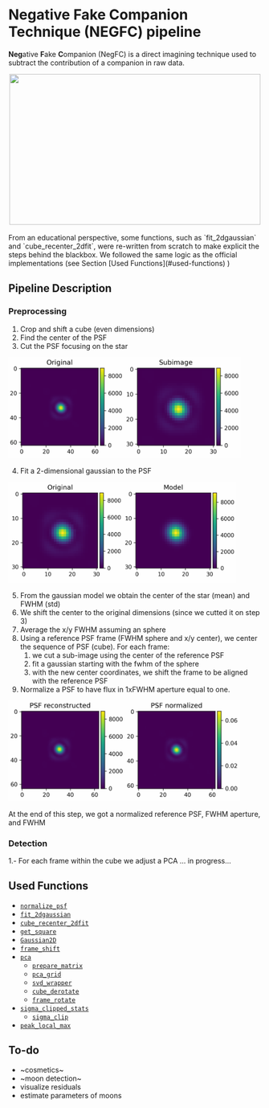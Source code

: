 # Negative Fake Companion Technique (NEGFC) pipeline

**Neg**ative **F**ake **C**ompanion (NegFC) is a direct imagining technique used to subtract the contribution of a companion in raw data.
<p align="center">
<img src="https://github.com/yemsnucleus/NEGFC/blob/main/figures/cube.gif?raw=true" 
     width="500" 
     height="300" />
</p>
From an educational perspective, some functions, such as `fit_2dgaussian` and  `cube_recenter_2dfit`, were re-written from scratch to make explicit the steps behind the blackbox. We followed the same logic as the official implementations (see Section [Used Functions](#used-functions) )

## Pipeline Description
### Preprocessing
1. Crop and shift a cube (even dimensions)
2. Find the center of the PSF
3. Cut the PSF focusing on the star 

<img src="https://github.com/yemsnucleus/NEGFC/blob/main/figures/pipeline_1.png?raw=true" 
     width="=300" 
     height="200" />
     
4. Fit a 2-dimensional gaussian to the PSF

<img src="https://github.com/yemsnucleus/NEGFC/blob/main/figures/pipeline_2.png?raw=true" 
     width="=300" 
     height="200" />
     
5. From the gaussian model we obtain the center of the star (mean) and FWHM (std)
6. We shift the center to the original dimensions (since we cutted it on step 3)
7. Average the x/y FWHM assuming an sphere
8. Using a reference PSF frame (FWHM sphere and x/y center), we center the sequence of PSF (cube). For each frame:
    1. we cut a sub-image using the center of the reference PSF
    2. fit a gaussian starting with the fwhm of the sphere
    3. with the new center coordinates, we shift the frame to be aligned with the reference PSF
9. Normalize a PSF to have flux in 1xFWHM aperture equal to one.

<img src="https://github.com/yemsnucleus/NEGFC/blob/main/figures/pipeline_3.png?raw=true" 
     width="=300" 
     height="200" />

At the end of this step, we got a normalized reference PSF, FWHM aperture, and FWHM

### Detection
1.- For each frame within the cube we adjust a PCA
... in progress...

## Used Functions

- [`normalize_psf`](https://vip.readthedocs.io/en/latest/vip_hci.fm.html#vip_hci.fm.fakecomp.normalize_psf)
- [`fit_2dgaussian`](https://vip.readthedocs.io/en/latest/vip_hci.var.html?highlight=fit_2dgaussian#vip_hci.var.fit_2d.fit_2dgaussian)
- [`cube_recenter_2dfit`](https://vip.readthedocs.io/en/latest/vip_hci.preproc.html?highlight=cube_recenter_2dfit#vip_hci.preproc.recentering.cube_recenter_2dfit)
- [`get_square`](https://vip.readthedocs.io/en/latest/vip_hci.var.html?highlight=get_square#vip_hci.var.shapes.get_square)
- [`Gaussian2D`](https://docs.astropy.org/en/stable/api/astropy.modeling.functional_models.Gaussian2D.html)
- [`frame_shift`](https://vip.readthedocs.io/en/latest/vip_hci.preproc.html?highlight=frame_shift#vip_hci.preproc.recentering.frame_shift)
- [`pca`](https://vip.readthedocs.io/en/latest/_modules/vip_hci/psfsub/pca_fullfr.html#pca)
	+ [`prepare_matrix`](https://vip.readthedocs.io/en/latest/vip_hci.var.html?highlight=prepare_matrix#vip_hci.var.shapes.prepare_matrix)
	+ [`pca_grid`](https://vip.readthedocs.io/en/latest/vip_hci.psfsub.html?highlight=pca_grid#vip_hci.psfsub.utils_pca.pca_grid)
	+ [`svd_wrapper`](https://vip.readthedocs.io/en/latest/_modules/vip_hci/psfsub/svd.html?highlight=svd_wrapper)
	+ [`cube_derotate`](https://vip.readthedocs.io/en/latest/_modules/vip_hci/preproc/derotation.html#cube_derotate)
	+ [`frame_rotate`](https://vip.readthedocs.io/en/latest/vip_hci.preproc.html?highlight=vip_hci.preproc.frame_rotate%60#vip_hci.preproc.derotation.frame_rotate)
- [`sigma_clipped_stats`](https://docs.astropy.org/en/stable/api/astropy.stats.sigma_clipped_stats.html)
	+ [`sigma_clip`](https://docs.astropy.org/en/stable/api/astropy.stats.sigma_clipping.SigmaClip.html#astropy.stats.SigmaClip)
- [`peak_local_max`](https://github.com/scikit-image/scikit-image/blob/v0.19.2/skimage/feature/peak.py#L119-L326)

## To-do
- ~cosmetics~
- ~moon detection~
- visualize residuals
- estimate parameters of moons
